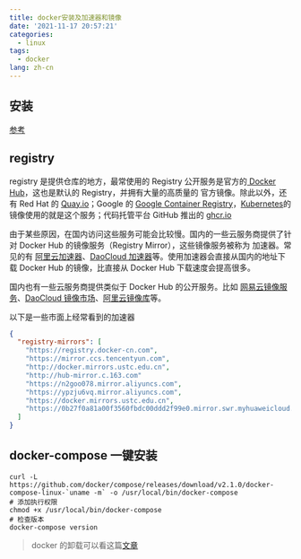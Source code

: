 ```yaml
---
title: docker安装及加速器和镜像
date: '2021-11-17 20:57:21'
categories:
  - linux
tags:
  - docker
lang: zh-cn
---
```


## 安装

[参考](../linux/centos搭建k8s.html#安装-docker)

## registry

registry 是提供仓库的地方，最常使用的 Registry 公开服务是官方的[ Docker Hub](https://hub.docker.com)，这也是默认的 Registry，并拥有大量的高质量的 官方镜像。除此以外，还有 Red Hat 的 [Quay.io](https://quay.io/repository/)；Google 的 [Google Container Registry](https://cloud.google.com/container-registry/)，[Kubernetes](https://kubernetes.io/)的镜像使用的就是这个服务；代码托管平台 GitHub 推出的 [ghcr.io](https://docs.github.com/cn/packages/working-with-a-github-packages-registry/working-with-the-container-registry)

<!-- more -->

由于某些原因，在国内访问这些服务可能会比较慢。国内的一些云服务商提供了针对 Docker Hub 的镜像服务（Registry Mirror），这些镜像服务被称为 加速器。常见的有 [阿里云加速器](https://www.aliyun.com/product/acr?source=5176.11533457&userCode=8lx5zmtu)、[DaoCloud 加速器](https://www.daocloud.io/mirror#accelerator-doc)等。使用加速器会直接从国内的地址下载 Docker Hub 的镜像，比直接从 Docker Hub 下载速度会提高很多。

国内也有一些云服务商提供类似于 Docker Hub 的公开服务。比如 [网易云镜像服务](https://c.163.com/hub#/m/library/)、[DaoCloud 镜像市场](https://hub.daocloud.io/)、[阿里云镜像库](https://www.aliyun.com/product/acr?source=5176.11533457&userCode=8lx5zmtu)等。

以下是一些市面上经常看到的加速器

```json
{
  "registry-mirrors": [
    "https://registry.docker-cn.com",
    "https://mirror.ccs.tencentyun.com",
    "http://docker.mirrors.ustc.edu.cn",
    "http://hub-mirror.c.163.com"
    "https://n2goo078.mirror.aliyuncs.com",
    "https://ypzju6vq.mirror.aliyuncs.com",
    "https://docker.mirrors.ustc.edu.cn",
    "https://0b27f0a81a00f3560fbdc00ddd2f99e0.mirror.swr.myhuaweicloud.com"
  ]
}
```

## docker-compose 一键安装

```
curl -L https://github.com/docker/compose/releases/download/v2.1.0/docker-compose-linux-`uname -m` -o /usr/local/bin/docker-compose
# 添加执行权限
chmod +x /usr/local/bin/docker-compose
# 检查版本
docker-compose version
```

> docker 的卸载可以看这篇[文章](https://blog.csdn.net/fwdwqdwq/article/details/124451737)
